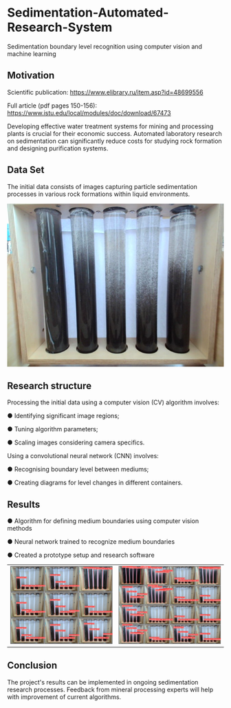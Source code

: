 # Sedimentation-Automated-Research-System
Sedimentation boundary level recognition using computer vision and machine learning


## Motivation
Scientific publication: https://www.elibrary.ru/item.asp?id=48699556

Full article (pdf pages 150-156): https://www.istu.edu/local/modules/doc/download/67473

Developing effective water treatment systems for mining and processing plants is crucial for their economic success.
Automated laboratory research on sedimentation can significantly reduce costs for studying rock formation and designing purification systems.


## Data Set
The initial data consists of images capturing particle sedimentation processes in various rock formations within liquid environments.

![](flask_example.jpg)

## Research structure
Processing the initial data using a computer vision (CV) algorithm involves:

● Identifying significant image regions; 

● Tuning algorithm parameters;

● Scaling images considering camera specifics.


Using a convolutional neural network (CNN) involves: 

● Recognising boundary level between mediums; 

● Creating diagrams for level changes in different containers.


## Results
● Algorithm for defining medium boundaries using computer vision methods

● Neural network trained to recognize medium boundaries

● Created a prototype setup and research software


<table>
  <tr>
    <td>
      <img src="recognition_example1.jpg">
    </td>
    <td>
      <img src="recognition_example2.jpg">
    </td>
  </tr>
</table>


## Conclusion
The project's results can be implemented in ongoing sedimentation research processes. Feedback from mineral processing experts will help with improvement of current algorithms.
